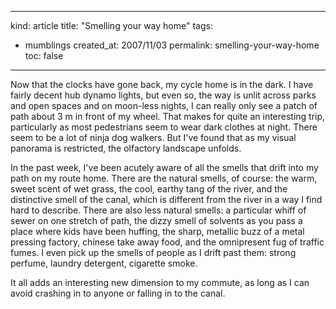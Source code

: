 -----
kind: article
title: "Smelling your way home"
tags:
- mumblings
created_at: 2007/11/03
permalink: smelling-your-way-home
toc: false
-----

<p>Now that the clocks have gone back, my cycle home is in the dark. I have fairly decent hub dynamo lights, but even so, the way is unlit across parks and open spaces and on moon-less nights, I can really only see a patch of path about 3 m in front of my wheel. That makes for quite an interesting trip, particularly as most pedestrians seem to wear dark clothes at night. There seem to be a lot of ninja dog walkers. But I've found that as my visual panorama is restricted, the olfactory landscape unfolds.</p>

<p>In the past week, I've been acutely aware of all the smells that drift into my path on my route home. There are the natural smells, of course: the warm, sweet scent of wet grass, the cool, earthy tang of the river, and the distinctive smell of the canal, which is different from the river in a way I find hard to describe. There are also less natural smells: a particular whiff of sewer on one stretch of path, the dizzy smell of solvents as you pass a place where kids have been huffing, the sharp, metallic buzz of a metal pressing factory, chinese take away food, and the omnipresent fug of traffic fumes. I even pick up the smells of people as I drift past them: strong perfume, laundry detergent, cigarette smoke.</p>

<p>It all adds an interesting new dimension to my commute, as long as I can avoid crashing in to anyone or falling in to the canal.</p>


